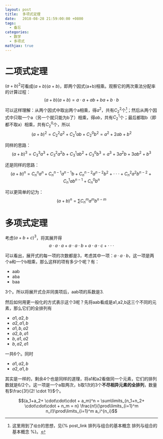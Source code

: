 ```yaml
---
layout: post
title:  多项式定理
date:   2018-08-28 21:59:00:00 +0800
tags:
  - 备忘
categories:
  - 数学
  - 多项式
mathjax: true
---
```


# 二项式定理
$(a+b)^2$可看成$(a+b)(a+b)$，即两个因式(a+b)相乘。观察它的两次乘法分配率的计算过程：
$$(a+b)(a+b)=a\cdot a+ab+ba+b\cdot b$$

可以这样理解：从两个因式中取出两个a相乘，得$a^2$，共有$C_2^2$个[^1]；然后从两个因式中只取一个a（另一个就只能为b了）相乘，得$ab$，共有$C_2^1$个；最后都取b（即都不取a）相乘，共有$C_2^0$个，所以
$$(a+b)^2 = C_2^2a^2 + C_2^1ab + C_2^0b^2 = a^2+2ab+b^2$$
<!-- more -->
同样的思路：
$$(a+b)^3 = C_3^3a^3 + C_3^2a^2b + C_3^1ab^2 + C_3^0b^3 = a^3+3a^2b+3ab^2+b^3$$

还是同样的思路：
$$(a+b)^n = C_n^na^n + C_n^{n-1}a^{n-1}b+C_n^{n-2}a^{n-2}b^2+\cdot\cdot\cdot+C_n^2a^2b^{n-2}+C_n^1ab^{n-1}+C_n^0b^n$$

可以更简单的记为：
$$(a+b)^n = \sum C_n^ma^mb^{n-m}$$

# 多项式定理
考虑$(a+b+c)^3$，将其展开得
$$a \cdot a \cdot a + a \cdot a \cdot b + a \cdot a \cdot c + \cdot\cdot\cdot$$

可以看出，展开式的每一项的次数都是3，考虑其中一项：$a \cdot a \cdot b$，这一项是两个a和一个b相乘，那么这样的项有多少个呢？有：
- aab
- aba
- baa

3个。所以将展开式合并同类项后，aab项的系数是3.

然后如何用更一般化的方式表示这个3呢？先将aab看成是a1,a2,b这三个不同的元素，那么它们的全排列有
- $a1,a2,b$
- $a2,a1,b$
- $a1,b,a2$
- $a2,b,a1$
- $b,a1,a2$
- $b,a2,a1$

一共6个。同时
- $a1,a2,b$
- $a2,a1,b$

其实是一样的，剩余4个也是同样的道理，将a1和a2看做同一个元素，它们的排列数就是$6/2$个。这一项是一个a取两次，b取1次的3个**不尽相异元素的全排列**，数量有$\frac{3!}{2! \cdot 1!}$个。

$$(a_1+a_2+ \cdot\cdot\cdot + a_m)^n = \sum\limits_{n_1+n_2+ \cdot\cdot\cdot + n_m = n} \frac{n!}{\prod\limits_{i=1}^m n_i!}\prod\limits_{i=1}^m a_i^{n_i}$$

[^1]: 这里用到了`组合`的思想，见{% post_link 排列与组合的基本概念 排列与组合的基本概念 %}。